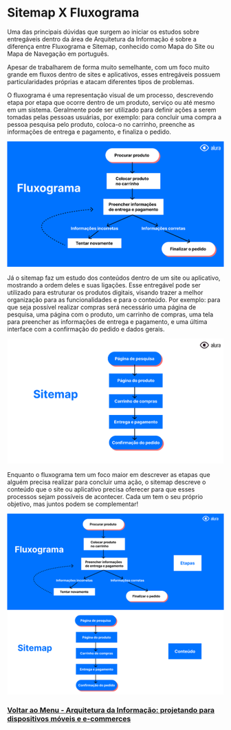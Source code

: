 # Sitemap X Fluxograma

Uma das principais dúvidas que surgem ao iniciar os estudos sobre entregáveis dentro da área de Arquitetura da Informação é sobre a diferença entre Fluxograma e Sitemap, conhecido como Mapa do Site ou Mapa de Navegação em português.

Apesar de trabalharem de forma muito semelhante, com um foco muito grande em fluxos dentro de sites e aplicativos, esses entregáveis possuem particularidades próprias e atacam diferentes tipos de problemas.

O fluxograma é uma representação visual de um processo, descrevendo etapa por etapa que ocorre dentro de um produto, serviço ou até mesmo em um sistema. Geralmente pode ser utilizado para definir ações a serem tomadas pelas pessoas usuárias, por exemplo: para concluir uma compra a pessoa pesquisa pelo produto, coloca-o no carrinho, preenche as informações de entrega e pagamento, e finaliza o pedido.

<img src="../img/AI-mobile-01.webp">

Já o sitemap faz um estudo dos conteúdos dentro de um site ou aplicativo, mostrando a ordem deles e suas ligações. Esse entregável pode ser utilizado para estruturar os produtos digitais, visando trazer a melhor organização para as funcionalidades e para o conteúdo. Por exemplo: para que seja possível realizar compras será necessário uma página de pesquisa, uma página com o produto, um carrinho de compras, uma tela para preencher as informações de entrega e pagamento, e uma última interface com a confirmação do pedido e dados gerais.

<img src="../img/AI-mobile-02.webp">

Enquanto o fluxograma tem um foco maior em descrever as etapas que alguém precisa realizar para concluir uma ação, o sitemap descreve o conteúdo que o site ou aplicativo precisa oferecer para que esses processos sejam possíveis de acontecer. Cada um tem o seu próprio objetivo, mas juntos podem se complementar!

<img src="../img/AI-mobile-03.webp">

### [Voltar ao Menu - Arquitetura da Informação: projetando para dispositivos móveis e e-commerces](../menu.md)
